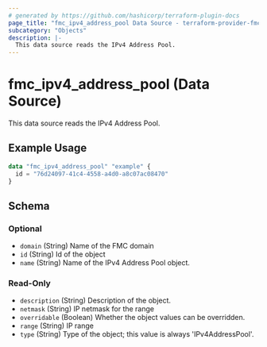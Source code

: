 ```yaml
---
# generated by https://github.com/hashicorp/terraform-plugin-docs
page_title: "fmc_ipv4_address_pool Data Source - terraform-provider-fmc"
subcategory: "Objects"
description: |-
  This data source reads the IPv4 Address Pool.
---
```


# fmc_ipv4_address_pool (Data Source)

This data source reads the IPv4 Address Pool.

## Example Usage

```terraform
data "fmc_ipv4_address_pool" "example" {
  id = "76d24097-41c4-4558-a4d0-a8c07ac08470"
}
```

<!-- schema generated by tfplugindocs -->
## Schema

### Optional

- `domain` (String) Name of the FMC domain
- `id` (String) Id of the object
- `name` (String) Name of the IPv4 Address Pool object.

### Read-Only

- `description` (String) Description of the object.
- `netmask` (String) IP netmask for the range
- `overridable` (Boolean) Whether the object values can be overridden.
- `range` (String) IP range
- `type` (String) Type of the object; this value is always 'IPv4AddressPool'.
